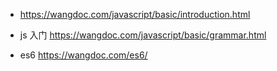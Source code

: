* https://wangdoc.com/javascript/basic/introduction.html



* js 入门 https://wangdoc.com/javascript/basic/grammar.html



* es6 https://wangdoc.com/es6/